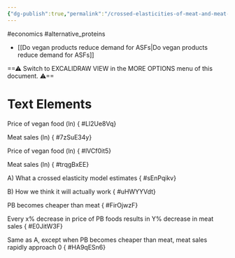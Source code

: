 ```yaml
---
{"dg-publish":true,"permalink":"/crossed-elasticities-of-meat-and-meat-alts/","tags":["excalidraw"],"created":"2024-03-14T16:11:20.000+00:00","updated":"2025-10-11T00:00:11.121+01:00"}
---
```


#economics #alternative_proteins 

- [[Do vegan products reduce demand for ASFs\|Do vegan products reduce demand for ASFs]]

==⚠  Switch to EXCALIDRAW VIEW in the MORE OPTIONS menu of this document. ⚠==


# Text Elements
Price of vegan food (ln)
{ #Ll2Ue8Vq}


Meat sales (ln)
{ #7zSuE34y}


Price of vegan food (ln)
{ #lVCf0it5}


Meat sales (ln)
{ #trqgBxEE}


A) What a crossed elasticity 
model estimates
{ #sEnPqikv}


B) How we think it will actually work
{ #uHWYYVdt}


PB becomes cheaper than meat
{ #FirOjwzF}


Every x% decrease in price
of PB foods results in 
Y% decrease in meat sales
{ #E0JitW3F}


Same as A, except when PB becomes 
cheaper than meat, meat sales 
rapidly approach 0
{ #HA9qESn6}


